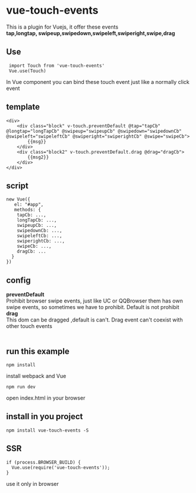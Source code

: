 # vue-touch-events
This is a plugin for Vuejs, it offer these events<br/>
**tap,longtap, swipeup,swipedown,swipeleft,swiperight,swipe,drag**

## Use
     import Touch from 'vue-touch-events'
     Vue.use(Touch)
	
In Vue component you can bind these touch event just like a normally click event
## template
    <div>
        <div class="block" v-touch.preventDefault @tap="tapCb" @longtap="longTapCb" @swipeup="swipeupCb" @swipedown="swipedownCb" @swipeleft="swipeleftCb" @swiperight="swiperightCb" @swipe="swipeCb">
            {{msg}}
        </div>
        <div class="block2" v-touch.preventDefault.drag @drag="dragCb">
            {{msg2}}
        </div>
    </div>
## script 
    new Vue({
	   el: "#app",
	   methods: {
		tapCb: ...,
		longTapCb: ...,
		swipeupCb: ...,
		swipedownCb: ...,
		swipeleftCb: ...,
		swiperightCb: ...,
		swipeCb: ...,
		dragCb: ...
	  }
    }) 
## config 
**preventDefault**<br/>
Prohibit browser swipe events, just like UC or QQBrowser them has own swipe events, so sometimes we have to prohibit.
Default is not prohibit<br/>
**drag**<br/>
This dom can be dragged ,default is can't. Drag event can't coexist with other touch events
<br/><br/>
## run this example
    npm install		
install webpack and Vue

    npm run dev
open index.html in your browser

## install in you project
    npm install vue-touch-events -S

## SSR 
   
    if (process.BROWSER_BUILD) {
      Vue.use(require('vue-touch-events'));
    }
   
use it only in browser
